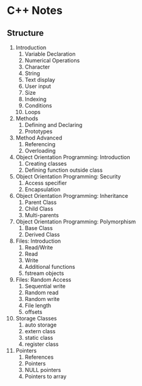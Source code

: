 # C++ Notes

## Structure
1.  Introduction
    1.  Variable Declaration
    2.  Numerical Operations
    3.  Character
    4.  String
    5.  Text display
    6.  User input
    7.  Size
    8.  Indexing
    9.  Conditions
    10. Loops
2.  Methods
    1.  Defining and Declaring
    2.  Prototypes
3.  Method Advanced
    1.  Referencing
    2.  Overloading
4.  Object Orientation Programming: Introduction
    1.  Creating classes
    2.  Defining function outside class
5.  Object Orientation Programming: Security
    1.  Access specifier
    2.  Encapsulation
6.  Object Orientation Programming: Inheritance
    1.  Parent Class
    2.  Child Class
    3.  Multi-parents
7.  Object Orientation Programming: Polymorphism
    1.  Base Class
    2.  Derived Class
8.  Files: Introduction
    1.  Read/Write
    2.  Read
    3.  Write
    4.  Additional functions
    5.  fstream objects
9.  Files: Random Access
    1.  Sequential write
    2.  Random read
    3.  Random write
    4.  File length
    5.  offsets
10. Storage Classes
    1. auto storage
    2. extern class
    3. static class
    4. register class
11. Pointers
    1. References
    2. Pointers
    3. NULL pointers
    4. Pointers to array
